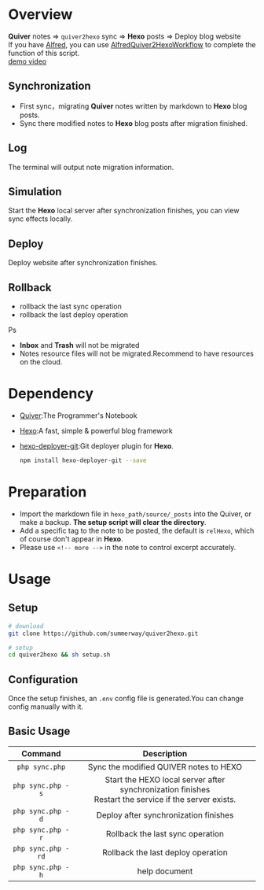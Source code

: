# Overview
**Quiver** notes  => `quiver2hexo` sync => **Hexo** posts => Deploy blog website  
If you have [Alfred](https://www.alfredapp.com/), you can use [AlfredQuiver2HexoWorkflow](https://github.com/summerway/AlfredQuiver2HexoWorkflow#overview) to complete the function of this script.  
[demo video](http://markdown.zengtuo.net/quiver2hexo-demo.mp4)


## Synchronization
- First sync，migrating **Quiver** notes written by markdown to **Hexo** blog posts.
- Sync there modified notes to **Hexo** blog posts after migration finished.

## Log
The terminal will output note migration information.

## Simulation
Start the **Hexo** local server after synchronization finishes, you can view sync effects locally.

## Deploy
Deploy website after synchronization finishes.

## Rollback
- rollback the last sync operation
- rollback the last deploy operation

Ps
- **Inbox** and **Trash** will not be migrated
- Notes resource files will not be migrated.Recommend to have resources on the cloud.

# Dependency
- [Quiver](http://happenapps.com/#quiver):The Programmer's Notebook
- [Hexo](https://hexo.io/):A fast, simple & powerful blog framework
- [hexo-deployer-git](https://github.com/hexojs/hexo-deployer-git):Git deployer plugin for **Hexo**.

  ```bash
  npm install hexo-deployer-git --save
  ```

#  Preparation
- Import the markdown file in `hexo_path/source/_posts` into the Quiver, or make a backup. **The setup script will clear the directory**.
- Add a specific tag to the note to be posted, the default is `relHexo`, which of course don't appear in **Hexo**.
- Please use `<!-- more -->` in the note to control excerpt accurately.

# Usage
## Setup
```bash
# download
git clone https://github.com/summerway/quiver2hexo.git

# setup
cd quiver2hexo && sh setup.sh
```

## Configuration
Once the setup finishes, an `.env` config file is generated.You can change config manually with it.

## Basic Usage
| Command      | Description  |
| :------:  | :-----:  |
| `php sync.php`  | Sync the modified QUIVER notes to HEXO|
| `php sync.php -s` | Start the HEXO local server after synchronization finishes <br/> Restart the service if the server exists.|
| `php sync.php -d` | Deploy after synchronization finishes|
| `php sync.php -r` | Rollback the last sync operation|
| `php sync.php -rd` | Rollback the last deploy operation|
| `php sync.php -h` | help document|



